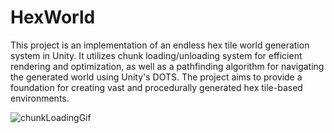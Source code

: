 # HexWorld
This project is an implementation of an endless hex tile world generation system in Unity. It utilizes chunk loading/unloading system for efficient rendering and optimization, as well as a pathfinding algorithm for navigating the generated world using Unity's DOTS. The project aims to provide a foundation for creating vast and procedurally generated hex tile-based environments.

![chunkLoadingGif]([https://github.com/dev-hasanolgun/ClassicTetris/blob/master/gameplayGif.gif](https://github.com/dev-hasanolgun/HexWorld/blob/main/Gifs/ChunkLoading.gif))
